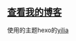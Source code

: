 ## [查看我的博客](https://chengpingping.github.io)

使用的主题hexo的[yilia](https://github.com/JoeyBling/hexo-theme-yilia-plus)